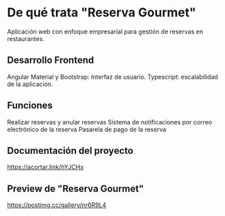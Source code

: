 # De qué trata "Reserva Gourmet" 

Aplicación web con enfoque empresarial para gestión de reservas en restaurantes.

## Desarrollo Frontend

Angular Material y Bootstrap: Interfaz de usuario.
Typescript: escalabilidad de la aplicación.

## Funciones

Realizar reservas y anular reservas
Sistema de notificaciones por correo electrónico de la reserva
Pasarela de pago de la reserva

## Documentación del proyecto

https://acortar.link/hYJCHx 

## Preview de "Reserva Gourmet" 

https://postimg.cc/gallery/nr6R9L4

